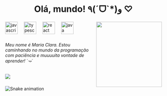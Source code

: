 <h1 align="center">Olá, mundo! ٩(ˊᗜˋ*)و ♡</h1>

###

<img align="right" height="211" src="https://i.pinimg.com/1200x/85/33/03/85330365a0e24f162c8433423157908f.jpg"  />

###

<div align="left">
  <img src="https://cdn.jsdelivr.net/gh/devicons/devicon/icons/javascript/javascript-original.svg" height="40" alt="javascript logo"  />
  <img width="12" />
  <img src="https://cdn.jsdelivr.net/gh/devicons/devicon/icons/typescript/typescript-original.svg" height="40" alt="typescript logo"  />
  <img width="12" />
  <img src="https://cdn.jsdelivr.net/gh/devicons/devicon/icons/react/react-original.svg" height="40" alt="react logo"  />
  <img width="12" />
  <img src="https://cdn.jsdelivr.net/gh/devicons/devicon/icons/java/java-original.svg" height="40" alt="java logo"  />
</div>

###

<h6 align="left">Meu nome é Maria Clara. Estou caminhando no mundo da programação com paciência e muuuuita vontade de aprender! ˙𐃷˙</h6>

###

<div>
  <img style="100%" src="https://capsule-render.vercel.app/api?type=transparent&height=100&section=header&reversal=false&fontSize=70&fontColor=FFFFFF&fontAlign=50&fontAlignY=50&stroke=-&descSize=20&descAlign=50&descAlignY=50&theme=cobalt"  />
</div>

###

<img src="https://raw.githubusercontent.com/clrasdev/clrasdev/output/snake.svg" alt="Snake animation" />

###

